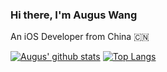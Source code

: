 ### Hi there, I'm Augus Wang
An iOS Developer from China 🇨🇳 

[![Augus' github stats](https://github-readme-stats.vercel.app/api?username=iAugux&show_icons=true&count_private=true&theme=vue-dark)](https://github.com/iAugux)
[![Top Langs](https://github-readme-stats.vercel.app/api/top-langs/?username=iAugux&layout=compact&theme=vue-dark)](https://github.com/iAugux)
